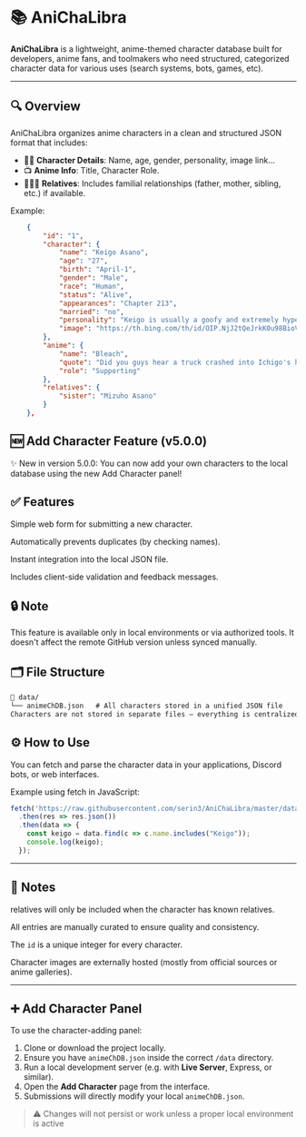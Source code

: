 # 📚 AniChaLibra

**AniChaLibra** is a lightweight, anime-themed character database built for developers, anime fans, and toolmakers who need structured, categorized character data for various uses (search systems, bots, games, etc).

---

## 🔍 Overview

AniChaLibra organizes anime characters in a clean and structured JSON format that includes:

- 🧑‍🎤 **Character Details**: Name, age, gender, personality, image link...
- 📺 **Anime Info**: Title, Character Role.
- 👨‍👩‍👧 **Relatives**: Includes familial relationships (father, mother, sibling, etc.) if available.

Example:
```json
    {
        "id": "1",
        "character": {
            "name": "Keigo Asano",
            "age": "27",
            "birth": "April-1",
            "gender": "Male",
            "race": "Human",
            "status": "Alive",
            "appearances": "Chapter 213",
            "married": "no",
            "personality": "Keigo is usually a goofy and extremely hyper-active boy, often using overly-dramatic movements and words to act out his feelings. He enjoys watching fireworks, playing role-playing games, and going to beach parties.",
            "image": "https://th.bing.com/th/id/OIP.NjJ2tQeJrkK0u98BioVMFwAAAA?w=261&h=300&c=10&rs=1&bgcl=fffffe&r=0&o=6&pid=23.1"
        },
        "anime": {
            "name": "Bleach",
            "quote": "Did you guys hear a truck crashed into Ichigo's house!!!",
            "role": "Supporting"
        },
        "relatives": {
            "sister": "Mizuho Asano"
        }
    },
```

## 🆕 Add Character Feature (v5.0.0)

✨ New in version 5.0.0: You can now add your own characters to the local database using the new Add Character panel!

## ✅ Features

Simple web form for submitting a new character.

Automatically prevents duplicates (by checking names).

Instant integration into the local JSON file.

Includes client-side validation and feedback messages.

## 🔒 Note

This feature is available only in local environments or via authorized tools. It doesn't affect the remote GitHub version unless synced manually.

## 🗂️ File Structure

```txt
📁 data/
└── animeChDB.json   # All characters stored in a unified JSON file
Characters are not stored in separate files — everything is centralized in animeChDB.json.
```

## ⚙️ How to Use
You can fetch and parse the character data in your applications, Discord bots, or web interfaces.

Example using fetch in JavaScript:

```js
fetch('https://raw.githubusercontent.com/serin3/AniChaLibra/master/data/animeChDB.json')
  .then(res => res.json())
  .then(data => {
    const keigo = data.find(c => c.name.includes("Keigo"));
    console.log(keigo);
  });
```

---


## 📌 Notes
relatives will only be included when the character has known relatives.

All entries are manually curated to ensure quality and consistency.

The `id` is a unique integer for every character.

Character images are externally hosted (mostly from official sources or anime galleries).

---

## ➕ Add Character Panel

To use the character-adding panel:

1. Clone or download the project locally.
2. Ensure you have `animeChDB.json` inside the correct `/data` directory.
3. Run a local development server (e.g. with **Live Server**, Express, or similar).
4. Open the **Add Character** page from the interface.
5. Submissions will directly modify your local `animeChDB.json`.

> ⚠️ Changes will not persist or work unless a proper local environment is active
